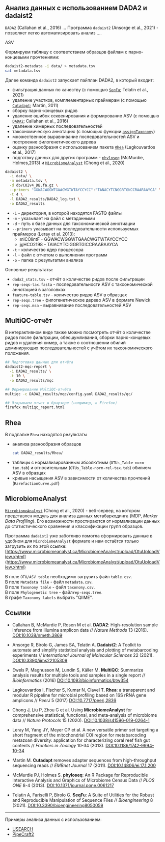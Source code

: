 ## Анализ данных с использованием DADA2 и dadaist2

`DADA2` (Callahan et al., 2016) ...
Программа `dadaist2` (Ansorge et al., 2021) - позволяет легко автоматизировать анализ ....

ASV

Формируем таблицу с соответствием образцов файлам с парно-концевыми прочтениями:

```bash
dadaist2-metadata -i data/ > metadata.tsv
cat metadata.tsv
```

Далее команда `dadaist2` запускает пайплан DADA2, в который входит:
- фильтрация данных по качеству (c помощью [`SeqFu`](https://telatin.github.io/seqfu2/); Telatin et al., 2021)
- удаление участков, комплементарных праймерам (с помощью [`Cutadapt`](https://cutadapt.readthedocs.io); Martin, 2011)
- сборку парно-концевых ридов
- удаление ошибок секвенирования и формирование ASV (c помощью [`DADA2`](https://benjjneb.github.io/dada2/tutorial.html); Callahan et al., 2016)
- удаление химерных последовательностей
- таксономическую аннотацию (c помощью функции [`assignTaxonomy`](https://benjjneb.github.io/dada2/assign.html))
- множественное выравнивание последовательностей ASV и построение филогенетического дерева
- оценку разнообразия с использованием пакета [`Rhea`](https://lagkouvardos.github.io/Rhea/) (Lagkouvardos et al., 2017)
- подготвку данных для других программ - [`phyloseq`](https://joey711.github.io/phyloseq/) (McMurdie, Holmes,2013) и [`MicrobiomeAnalyst`](https://www.microbiomeanalyst.ca/MicrobiomeAnalyst/upload/OtuUploadView.xhtml) (Chong et al., 2020)

```bash
dadaist2 \
  -i data/ \
  -m metadata.tsv \
  -d db/COIv4_DB.fa.gz \
  --primers "GGWACWGGWTGAACWGTWTAYCCYCC":"TANACYTCNGGRTGNCCRAARAAYCA" \
  -t 4 \
  -l DADA2_results/DADA2_log.txt \
  -o DADA2_results
```
* `-i` - директория, в которой находятся FASTQ файлы<br/>
* `-m` - указывает на файл с метаданными<br/>
* `-d` - путь к базе данных для таксономической аннотиации<br/>
* `--primers` указывает на последовательности используемых праймеров (Leray et al. 2013):<br/>
  * mlCOIintF - GGWACWGGWTGAACWGTWTAYCCYCC<br/>
  * jgHCO2198 - TAIACYTCIGGRTGICCRAARAAYCA<br/>
* `-t` - количество ядер процессора<br/>
* `-l` - файл с отчетом о выполнении программ<br/>
* `-o` - папка с результатми анализа<br/>


Основные результаты:
- `dada2_stats.tsv` - отчёт о количестве ридов после фильтрации
- `rep-seqs-tax.fasta` - последовательности ASV c таксономической аннотацией в заголовках
- `feature-table.tsv` - количество ридов ASV в образцах
- `rep-seqs.tree` - филогенетическое дерево ASV в формате Newick
- `rep-seqs.msa` - выравнивание последовательностей ASV


## MultiQC-отчёт

В интерактивном виде также можно посмотреть отчёт о 
количестве ридов после фильтрации, обесшумливания, 
сборки парно-концевых ридов и удаления химер, а также 
о соотношении обилий доминирующих последовательностей с 
учётом их таксономического положения.

```bash
## Подготовка данных для отчёта
dadaist2-mqc-report \
  -i DADA2_results/ \
  -t 10 \
  -o DADA2_results/mqc

## Формирование MultiQC-отчёта
multiqc -c DADA2_results/mqc/config.yaml DADA2_results/qc/

## Открываем отчет в браузере (например, в Firefox)
firefox multiqc_report.html 
```


## Rhea

В подпапке `Rhea` находятся результаты

- анализа разнообразия образцов
    ```bash
    cat DADA2_results/Rhea/
    ```
- таблицы с нормализированным абсолютным (`OTUs_Table-norm-tax.tab`) и относительным (`OTUs_Table-norm-rel-tax.tab`) обилием ASV в образцах
- кривые насыщения ASV в зависимости от количества прочтений (`RarefactionCurve.pdf`)


## MicrobiomeAnalyst

[`MicrobiomeAnalyst`](https://www.microbiomeanalyst.ca/MicrobiomeAnalyst/home.xhtml) 
(Chong et al., 2020) - веб-сервер, на котором представлен модуль 
для анализа данных метабаркодинга (MDP, _Marker Data Profiling_). 
Его возможности простираются от нормализации данных до статистического 
сравнения и классификации групп образцов.

Программа `dadaist2` уже заботливо помогла сформировать данные в удобном для
`MicrobiomeAnalyst` формате и нам остаётся только загрузить их по этой ссылке:<br/>
[https://www.microbiomeanalyst.ca/MicrobiomeAnalyst/upload/OtuUploadView.xhtml](https://www.microbiomeanalyst.ca/MicrobiomeAnalyst/upload/OtuUploadView.xhtml)


В поле `OTU/ASV table` необходимо загрузить файл `table.csv`.<br/>
В поле `Metadata file` - файл `metadata.csv`.<br/>
В поле `Taxonomy table` - файл `taxonomy.csv`.<br/>
В поле `Phylogenetic tree` - файл`rep-seqs.tree`.<br/>
В графе `Taxonomy labels` выбрать "QIIME".<br/>


## Ссылки

- Callahan B, McMurdie P, Rosen M et al. **DADA2**: High-resolution sample inference from Illumina amplicon data // _Nature Methods_ 13 (2016). [DOI:10.1038/nmeth.3869](https://www.nature.com/articles/nmeth.3869)

- Ansorge R, Birolo G, James SA, Telatin A. **Dadaist2**: A Toolkit to automate and simplify statistical analysis and plotting of metabarcoding experiments // _International Journal of Molecular Sciences_ 22 (2021). [DOI:10.3390/ijms22105309](https://www.mdpi.com/1422-0067/22/10/5309)

- Ewels P, Magnusson M, Lundin S, Käller M. **MultiQC**: Summarize analysis results for multiple tools and samples in a single report // _Bioinformatics_ (2016) [DOI:10.1093/bioinformatics/btw354](https://academic.oup.com/bioinformatics/article/32/19/3047/2196507)

- Lagkouvardos I, Fischer S, Kumar N, Clavel T. **Rhea**: a transparent and modular R pipeline for microbial profiling based on 16S rRNA gene amplicons // _PeerJ_ 5 (2017) [DOI:10.7717/peerj.2836](https://peerj.com/articles/2836/)

- Chong J, Liu P, Zhou G et al. Using **MicrobiomeAnalyst** for comprehensive statistical, functional, and meta-analysis of microbiome data // _Nature Protocols_ 15 (2020). [DOI:10.1038/s41596-019-0264-1](https://www.nature.com/articles/s41596-019-0264-1)

- Leray M, Yang JY, Meyer CP et al. A new versatile primer set targeting a short fragment of the mitochondrial COI region for metabarcoding metazoan diversity: application for characterizing coral reef fish gut contents // _Frontiers in Zoology_ 10-34 (2013). [DOI:10.1186/1742-9994-10-34](https://frontiersinzoology.biomedcentral.com/articles/10.1186/1742-9994-10-34)

- Martin M. **Cutadapt** removes adapter sequences from high-throughput sequencing
reads // _EMBnet Journal_ 17 (2011). [DOI:10.14806/ej.17.1.200](https://journal.embnet.org/index.php/embnetjournal/article/view/200)

- McMurdie PJ, Holmes S. **phyloseq**: An R Package for Reproducible Interactive Analysis and Graphics of Microbiome Census Data // _PLOS ONE_ 8-4 (2013). [DOI:10.1371/journal.pone.0061217](https://journals.plos.org/plosone/article?id=10.1371/journal.pone.0061217)

- Telatin A, Fariselli P, Birolo G. **SeqFu**: A Suite of Utilities for the Robust and Reproducible Manipulation of Sequence Files // _Bioengineering_ 8 (2021). [DOI:10.3390/bioengineering8050059](https://www.mdpi.com/2306-5354/8/5/59)

_________________

Примеры анализа данных с использованием:
- [USEARCH](01_USEARCH.md)
- [PipeCraft2](03_PipeCraft2.md)
